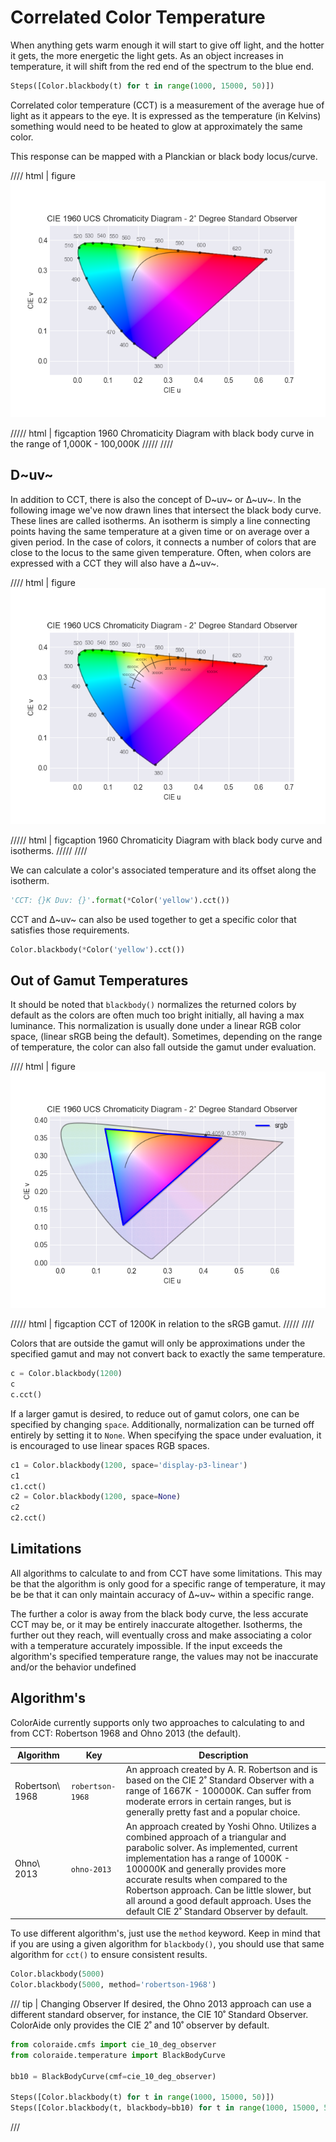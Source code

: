 # Correlated Color Temperature

When anything gets warm enough it will start to give off light, and the hotter it gets, the more energetic the light
gets. As an object increases in temperature, it will shift from the red end of the spectrum to the blue end.

```py play
Steps([Color.blackbody(t) for t in range(1000, 15000, 50)])
```

Correlated color temperature (CCT) is a measurement of the average hue of light as it appears to the eye. It is
expressed as the temperature (in Kelvins) something would need to be heated to glow at approximately the same color.

This response can be mapped with a Planckian or black body locus/curve.

//// html | figure
![Black body curve](images/blackbody.png)

///// html | figcaption
1960 Chromaticity Diagram with black body curve in the range of 1,000K - 100,000K
/////
////

## D~uv~

In addition to CCT, there is also the concept of D~uv~ or ∆~uv~. In the following image we've now drawn lines that
intersect the black body curve. These lines are called isotherms. An isotherm is simply a line connecting points having
the same temperature at a given time or on average over a given period. In the case of colors, it connects a number of
colors that are close to the locus to the same given temperature. Often, when colors are expressed with a CCT they will
also have a ∆~uv~.

//// html | figure
![Isotherms](images/isotherms.png)

///// html | figcaption
1960 Chromaticity Diagram with black body curve and isotherms.
/////
////

We can calculate a color's associated temperature and its offset along the isotherm.

```py play
'CCT: {}K Duv: {}'.format(*Color('yellow').cct())
```

CCT and ∆~uv~ can also be used together to get a specific color that satisfies those requirements.

```py play
Color.blackbody(*Color('yellow').cct())
```

## Out of Gamut Temperatures

It should be noted that `blackbody()` normalizes the returned colors by default as the colors are often much too bright
initially, all having a max luminance. This normalization is usually done under a linear RGB color space, (linear sRGB
being the default). Sometimes, depending on the range of temperature, the color can also fall outside the gamut under
evaluation.

//// html | figure
![Out of gamut CCT](images/cct-gamut.png)

///// html | figcaption
CCT of 1200K in relation to the sRGB gamut.
/////
////

Colors that are outside the gamut will only be approximations under the specified gamut and may not convert back to
exactly the same temperature.

```py play
c = Color.blackbody(1200)
c
c.cct()
```

If a larger gamut is desired, to reduce out of gamut colors, one can be specified by changing `space`. Additionally,
normalization can be turned off entirely by setting it to `None`. When specifying the space under evaluation, it is
encouraged to use linear spaces RGB spaces.

```py play
c1 = Color.blackbody(1200, space='display-p3-linear')
c1
c1.cct()
c2 = Color.blackbody(1200, space=None)
c2
c2.cct()
```

## Limitations

All algorithms to calculate to and from CCT have some limitations. This may be that the algorithm is only good for a
specific range of temperature, it may be be that it can only maintain accuracy of ∆~uv~ within a specific range.

The further a color is away from the black body curve, the less accurate CCT may be, or it may be entirely inaccurate
altogether. Isotherms, the further out they reach, will eventually cross and make associating a color with a temperature
accurately impossible. If the input exceeds the algorithm's specified temperature range, the values may not be
inaccurate and/or the behavior undefined

## Algorithm's

ColorAide currently supports only two approaches to calculating to and from CCT: Robertson 1968 and Ohno 2013 (the
default).

Algorithm       | Key              | Description
--------------- | ---------------- | -----------
Robertson\ 1968 | `robertson-1968` | An approach created by A. R. Robertson and is based on the CIE 2˚ Standard Observer with a range of 1667K - 100000K. Can suffer from moderate errors in certain ranges, but is generally pretty fast and a popular choice.
Ohno\ 2013      | `ohno-2013`      | An approach created by Yoshi Ohno. Utilizes a combined approach of a triangular and parabolic solver. As implemented, current implementation has a range of 1000K - 100000K and generally provides more accurate results when compared to the Robertson approach. Can be little slower, but all around a good default approach. Uses the default CIE 2˚ Standard Observer by default.

To use different algorithm's, just use the `method` keyword. Keep in mind that if you are using a given algorithm for
`blackbody()`, you should use that same algorithm for `cct()` to ensure consistent results.

```py play
Color.blackbody(5000)
Color.blackbody(5000, method='robertson-1968')
```

///  tip | Changing Observer
If desired, the Ohno 2013 approach can use a different standard observer, for instance, the CIE 10˚ Standard Observer.
ColorAide only provides the CIE 2˚ and 10˚ observer by default.

```py play
from coloraide.cmfs import cie_10_deg_observer
from coloraide.temperature import BlackBodyCurve

bb10 = BlackBodyCurve(cmf=cie_10_deg_observer)

Steps([Color.blackbody(t) for t in range(1000, 15000, 50)])
Steps([Color.blackbody(t, blackbody=bb10) for t in range(1000, 15000, 50)])
```
///
